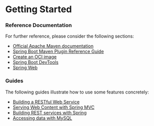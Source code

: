 # Getting Started

### Reference Documentation
For further reference, please consider the following sections:

* [Official Apache Maven documentation](https://maven.apache.org/guides/index.html)
* [Spring Boot Maven Plugin Reference Guide](https://docs.spring.io/spring-boot/docs/3.0.9.RELEASE/maven-plugin/reference/html/)
* [Create an OCI image](https://docs.spring.io/spring-boot/docs/3.0.9.RELEASE/maven-plugin/reference/html/#build-image)
* [Spring Boot DevTools](https://docs.spring.io/spring-boot/docs/3.0.9.RELEASE/reference/htmlsingle/index.html#using.devtools)
* [Spring Web](https://docs.spring.io/spring-boot/docs/3.0.9.RELEASE/reference/htmlsingle/index.html#web)

### Guides
The following guides illustrate how to use some features concretely:

* [Building a RESTful Web Service](https://spring.io/guides/gs/rest-service/)
* [Serving Web Content with Spring MVC](https://spring.io/guides/gs/serving-web-content/)
* [Building REST services with Spring](https://spring.io/guides/tutorials/rest/)
* [Accessing data with MySQL](https://spring.io/guides/gs/accessing-data-mysql/)

